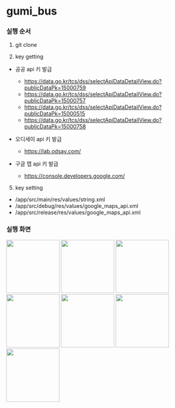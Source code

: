 # gumi_bus

### 실행 순서

1. git clone

2. key getting
- 공공 api 키 발급
  - https://data.go.kr/tcs/dss/selectApiDataDetailView.do?publicDataPk=15000759
  - https://data.go.kr/tcs/dss/selectApiDataDetailView.do?publicDataPk=15000757
  - https://data.go.kr/tcs/dss/selectApiDataDetailView.do?publicDataPk=15000515
  - https://data.go.kr/tcs/dss/selectApiDataDetailView.do?publicDataPk=15000758

- 오디세이 api 키 발급
  - https://lab.odsay.com/

- 구글 맵 api 키 발급
  - https://console.developers.google.com/

5. key setting

- /app/src/main/res/values/string.xml
- /app/src/debug/res/values/google_maps_api.xml
- /app/src/release/res/values/google_maps_api.xml

### 실행 화면
<img src="https://user-images.githubusercontent.com/38247004/110208589-72896580-7ecb-11eb-8d6f-66ce70b3d6bb.jpg" width="140"> <img src="https://user-images.githubusercontent.com/38247004/110208624-ab293f00-7ecb-11eb-80c0-b0a004310caf.jpg" width="140"> 
<img src="https://user-images.githubusercontent.com/38247004/110208717-2db1fe80-7ecc-11eb-84ed-b517ac6fbd0f.jpg" width="140">
<img src="https://user-images.githubusercontent.com/38247004/110208734-46221900-7ecc-11eb-9dd5-dc4cd89f3d0e.jpg" width="140"> 
<img src="https://user-images.githubusercontent.com/38247004/110208772-6e117c80-7ecc-11eb-8dbb-9287b03fe2f7.jpg" width="140"> 
<img src="https://user-images.githubusercontent.com/38247004/110208814-a913b000-7ecc-11eb-955e-1f745cf3d269.jpg" width="140"> 
<img src="https://user-images.githubusercontent.com/38247004/110208863-dd876c00-7ecc-11eb-8d30-ac39adbc4f63.jpg" width="140"> 
